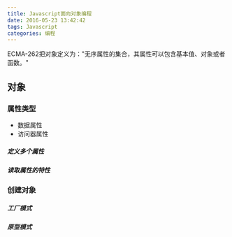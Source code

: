 ```yaml
---
title: Javascript面向对象编程
date: 2016-05-23 13:42:42
tags: Javascript
categories: 编程
---
```

ECMA-262把对象定义为："无序属性的集合，其属性可以包含基本值、对象或者函数。"

## 对象

### 属性类型
- 数据属性
- 访问器属性

##### 定义多个属性

##### 读取属性的特性

### 创建对象

##### 工厂模式

##### 原型模式
